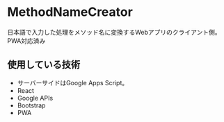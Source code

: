 # MethodNameCreator
日本語で入力した処理をメソッド名に変換するWebアプリのクライアント側。
PWA対応済み

## 使用している技術
- サーバーサイドはGoogle Apps Script。
- React
- Google APIs
- Bootstrap
- PWA
